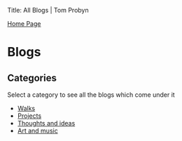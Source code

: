 Title: All Blogs | Tom Probyn

[Home Page](https://tomprobyn.uk)

# Blogs

## Categories
Select a category to see all the blogs which come under it

- [Walks](./walks)
- [Projects](./projects)
- [Thoughts and ideas](./ideas)
- [Art and music](./art)
